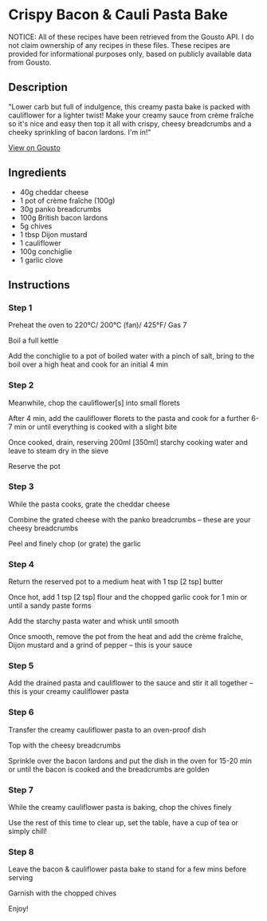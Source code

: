 # Crispy Bacon & Cauli Pasta Bake

NOTICE: All of these recipes have been retrieved from the Gousto API. I do not claim ownership of any recipes in these files. These recipes are provided for informational purposes only, based on publicly available data from Gousto.

## Description

"Lower carb but full of indulgence, this creamy pasta bake is packed with cauliflower for a lighter twist! Make your creamy sauce from crème fraîche so it's nice and easy then top it all with crispy, cheesy breadcrumbs and a cheeky sprinkling of bacon lardons. I'm in!"

[View on Gousto](https://www.gousto.co.uk/recipes/cookbook/crispy-bacon-cauli-pasta-bake)

## Ingredients

- 40g cheddar cheese
- 1 pot of crème fraîche (100g)
- 30g panko breadcrumbs
- 100g British bacon lardons
- 5g chives
- 1 tbsp Dijon mustard
- 1 cauliflower
- 100g conchiglie
- 1 garlic clove

## Instructions


### Step 1

Preheat the oven to 220°C/ 200°C (fan)/ 425°F/ Gas 7


Boil a full kettle


Add the conchiglie to a pot of boiled water with a pinch of salt, bring to the boil over a high heat and cook for an initial 4 min


### Step 2

Meanwhile, chop the cauliflower<span class="text-danger">[s]</span> into small florets 


After 4 min, add the cauliflower florets to the pasta and cook for a further 6-7 min or until everything is cooked with a slight bite


Once cooked, drain, reserving 200ml <span class="text-danger">[350ml] </span>starchy cooking water and leave to steam dry in the sieve 


Reserve the pot


### Step 3

While the pasta cooks, grate the cheddar cheese


Combine the grated cheese with the panko breadcrumbs – these are your cheesy breadcrumbs


Peel and finely chop (or grate) the garlic


### Step 4

Return the reserved pot to a medium heat with 1 tsp <span class="text-danger">[2 tsp]</span> butter


Once hot, add 1 tsp<span class="text-danger"> [2 tsp]</span> flour and the chopped garlic cook for 1 min or until a sandy paste forms


Add the starchy pasta water and whisk until smooth


Once smooth, remove the pot from the heat and add the crème fraîche, Dijon mustard and a grind of pepper – this is your sauce


### Step 5

Add the drained pasta and cauliflower to the sauce and stir it all together – this is your creamy cauliflower pasta


### Step 6

Transfer the creamy cauliflower pasta to an oven-proof dish 


Top with the cheesy breadcrumbs 


Sprinkle over the bacon lardons and put the dish in the oven for 15-20 min or until the bacon is cooked and the breadcrumbs are golden


### Step 7

While the creamy cauliflower pasta is baking, chop the chives finely 


Use the rest of this time to clear up, set the table, have a cup of tea or simply chill!

### Step 8

Leave the bacon &amp; cauliflower pasta bake to stand for a few mins before serving


Garnish with the chopped chives 


Enjoy!

